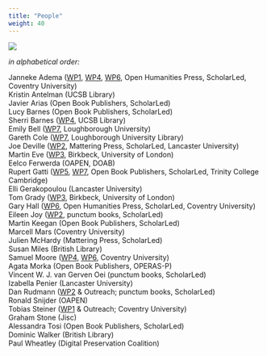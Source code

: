 ```yaml
---
title: "People"
weight: 40
---
```

![](/images/testphoto/Teamphoto.jpg)

*in alphabetical order:*   

Janneke Adema ([WP1](https://www.copim.ac.uk/work-package/wp1/), [WP4](https://www.copim.ac.uk/work-package/wp4/), [WP6](https://www.copim.ac.uk/work-package/wp6/), Open Humanities Press, ScholarLed, Coventry University)  
Kristin Antelman (UCSB Library)  
Javier Arias (Open Book Publishers, ScholarLed)  
Lucy Barnes (Open Book Publishers, ScholarLed)  
Sherri Barnes ([WP4](https://www.copim.ac.uk/work-package/wp4/), UCSB Library)  
Emily Bell ([WP7](https://www.copim.ac.uk/work-package/wp7/), Loughborough University)  
Gareth Cole ([WP7](https://www.copim.ac.uk/work-package/wp7/), Loughborough University Library)  
Joe Deville ([WP2](https://www.copim.ac.uk/work-package/wp2/), Mattering Press, ScholarLed, Lancaster University)   
Martin Eve ([WP3](https://www.copim.ac.uk/work-package/wp3/), Birkbeck, University of London)   
Eelco Ferwerda (OAPEN, DOAB)  
Rupert Gatti ([WP5](https://www.copim.ac.uk/work-package/wp5/), [WP7](https://www.copim.ac.uk/work-package/wp7/), Open Book Publishers, ScholarLed, Trinity College Cambridge)  
Elli Gerakopoulou (Lancaster University)  
Tom Grady ([WP3](https://www.copim.ac.uk/work-package/wp3/), Birkbeck, University of London)   
Gary Hall ([WP6](https://www.copim.ac.uk/work-package/wp6/), Open Humanities Press, ScholarLed, Coventry University)  
Eileen Joy ([WP2](https://www.copim.ac.uk/work-package/wp2/), punctum books, ScholarLed)   
Martin Keegan (Open Book Publishers, ScholarLed)  
Marcell Mars (Coventry University)  
Julien McHardy (Mattering Press, ScholarLed)  
Susan Miles (British Library)  
Samuel Moore ([WP4](https://www.copim.ac.uk/work-package/wp4/), [WP6](https://www.copim.ac.uk/work-package/wp6/), Coventry University)  
Agata Morka (Open Book Publishers, OPERAS-P)  
Vincent W. J. van Gerven Oei (punctum books, ScholarLed)    
Izabella Penier (Lancaster University)  
Dan Rudmann ([WP2](https://www.copim.ac.uk/work-package/wp2/) & Outreach; punctum books, ScholarLed)  
Ronald Snijder (OAPEN)  
Tobias Steiner ([WP1](https://www.copim.ac.uk/work-package/wp1/) & Outreach; Coventry University)  
Graham Stone (Jisc)  
Alessandra Tosi (Open Book Publishers, ScholarLed)   
Dominic Walker (British Library)   
Paul Wheatley (Digital Preservation Coalition)     
